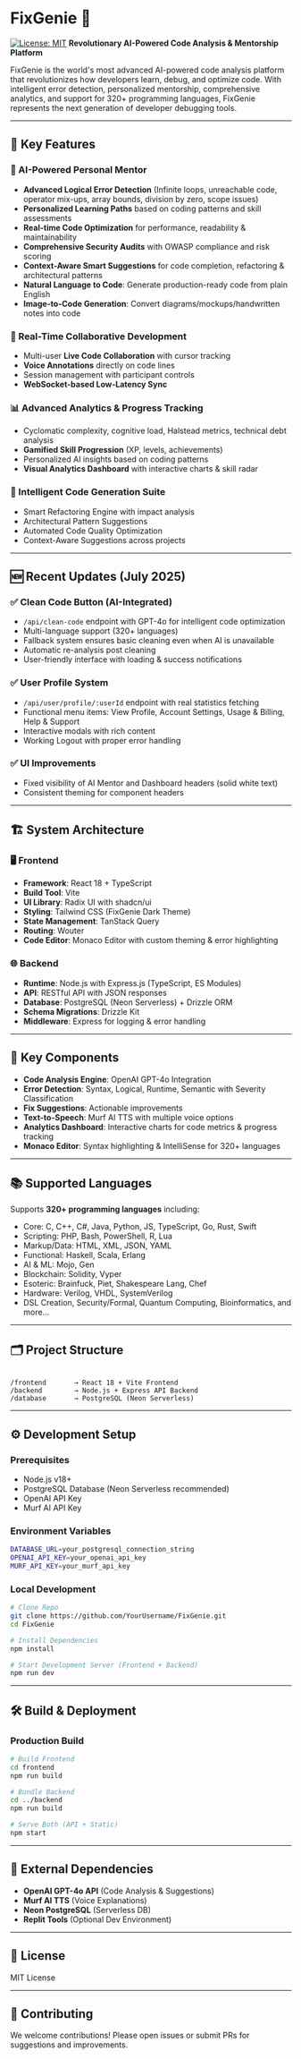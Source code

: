 
# FixGenie 🚀
[![License: MIT](https://img.shields.io/badge/License-MIT-yellow.svg)](https://opensource.org/licenses/MIT)
**Revolutionary AI-Powered Code Analysis & Mentorship Platform**

FixGenie is the world's most advanced AI-powered code analysis platform that revolutionizes how developers learn, debug, and optimize code. With intelligent error detection, personalized mentorship, comprehensive analytics, and support for 320+ programming languages, FixGenie represents the next generation of developer debugging tools.

---

## 🌟 Key Features

### 🧠 AI-Powered Personal Mentor
- **Advanced Logical Error Detection** (Infinite loops, unreachable code, operator mix-ups, array bounds, division by zero, scope issues)
- **Personalized Learning Paths** based on coding patterns and skill assessments
- **Real-time Code Optimization** for performance, readability & maintainability
- **Comprehensive Security Audits** with OWASP compliance and risk scoring
- **Context-Aware Smart Suggestions** for code completion, refactoring & architectural patterns
- **Natural Language to Code**: Generate production-ready code from plain English
- **Image-to-Code Generation**: Convert diagrams/mockups/handwritten notes into code

### 👥 Real-Time Collaborative Development
- Multi-user **Live Code Collaboration** with cursor tracking
- **Voice Annotations** directly on code lines
- Session management with participant controls
- **WebSocket-based Low-Latency Sync**

### 📊 Advanced Analytics & Progress Tracking
- Cyclomatic complexity, cognitive load, Halstead metrics, technical debt analysis
- **Gamified Skill Progression** (XP, levels, achievements)
- Personalized AI insights based on coding patterns
- **Visual Analytics Dashboard** with interactive charts & skill radar

### 🎯 Intelligent Code Generation Suite
- Smart Refactoring Engine with impact analysis
- Architectural Pattern Suggestions
- Automated Code Quality Optimization
- Context-Aware Suggestions across projects

---

## 🆕 Recent Updates (July 2025)
### ✅ Clean Code Button (AI-Integrated)
- `/api/clean-code` endpoint with GPT-4o for intelligent code optimization
- Multi-language support (320+ languages)
- Fallback system ensures basic cleaning even when AI is unavailable
- Automatic re-analysis post cleaning
- User-friendly interface with loading & success notifications

### ✅ User Profile System
- `/api/user/profile/:userId` endpoint with real statistics fetching
- Functional menu items: View Profile, Account Settings, Usage & Billing, Help & Support
- Interactive modals with rich content
- Working Logout with proper error handling

### ✅ UI Improvements
- Fixed visibility of AI Mentor and Dashboard headers (solid white text)
- Consistent theming for component headers

---

## 🏗️ System Architecture

### 🖥️ Frontend
- **Framework**: React 18 + TypeScript
- **Build Tool**: Vite
- **UI Library**: Radix UI with shadcn/ui
- **Styling**: Tailwind CSS (FixGenie Dark Theme)
- **State Management**: TanStack Query
- **Routing**: Wouter
- **Code Editor**: Monaco Editor with custom theming & error highlighting

### 🌐 Backend
- **Runtime**: Node.js with Express.js (TypeScript, ES Modules)
- **API**: RESTful API with JSON responses
- **Database**: PostgreSQL (Neon Serverless) + Drizzle ORM
- **Schema Migrations**: Drizzle Kit
- **Middleware**: Express for logging & error handling

---

## 🧩 Key Components
- **Code Analysis Engine**: OpenAI GPT-4o Integration
- **Error Detection**: Syntax, Logical, Runtime, Semantic with Severity Classification
- **Fix Suggestions**: Actionable improvements
- **Text-to-Speech**: Murf AI TTS with multiple voice options
- **Analytics Dashboard**: Interactive charts for code metrics & progress tracking
- **Monaco Editor**: Syntax highlighting & IntelliSense for 320+ languages

---

## 📚 Supported Languages
Supports **320+ programming languages** including:
- Core: C, C++, C#, Java, Python, JS, TypeScript, Go, Rust, Swift
- Scripting: PHP, Bash, PowerShell, R, Lua
- Markup/Data: HTML, XML, JSON, YAML
- Functional: Haskell, Scala, Erlang
- AI & ML: Mojo, Gen
- Blockchain: Solidity, Vyper
- Esoteric: Brainfuck, Piet, Shakespeare Lang, Chef
- Hardware: Verilog, VHDL, SystemVerilog
- DSL Creation, Security/Formal, Quantum Computing, Bioinformatics, and more...

---

## 🗂️ Project Structure
```

/frontend       → React 18 + Vite Frontend
/backend        → Node.js + Express API Backend
/database       → PostgreSQL (Neon Serverless)

````

---

## ⚙️ Development Setup

### Prerequisites
- Node.js v18+
- PostgreSQL Database (Neon Serverless recommended)
- OpenAI API Key
- Murf AI API Key

### Environment Variables
```bash
DATABASE_URL=your_postgresql_connection_string
OPENAI_API_KEY=your_openai_api_key
MURF_API_KEY=your_murf_api_key
````

### Local Development

```bash
# Clone Repo
git clone https://github.com/YourUsername/FixGenie.git
cd FixGenie

# Install Dependencies
npm install

# Start Development Server (Frontend + Backend)
npm run dev
```

---

## 🛠️ Build & Deployment

### Production Build

```bash
# Build Frontend
cd frontend
npm run build

# Bundle Backend
cd ../backend
npm run build

# Serve Both (API + Static)
npm start
```

---

## 📡 External Dependencies

* **OpenAI GPT-4o API** (Code Analysis & Suggestions)
* **Murf AI TTS** (Voice Explanations)
* **Neon PostgreSQL** (Serverless DB)
* **Replit Tools** (Optional Dev Environment)

---

## 📜 License

MIT License

---

## 🙌 Contributing

We welcome contributions! Please open issues or submit PRs for suggestions and improvements.



